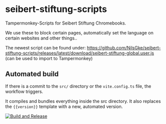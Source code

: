 # seibert-stiftung-scripts

Tampermonkey-Scripts for Seibert Stiftung Chromebooks.

We use these to block certain pages, automatically set the language on certain websites and other things..

The newest script can be found under: <https://github.com/NilsGke/seibert-stiftung-scripts/releases/latest/download/seibert-stiftung-global.user.js> (can be used to import to Tampermonkey)

## Automated build

If there is a commit to the `src/` directory or the `vite.config.ts` file, the workflow triggers.

It compiles and bundles everything inside the src directory. It also replaces the `{{version}}` template with a new, automated version.

[![Build and Release](https://github.com/NilsGke/seibert-stiftung-scripts/actions/workflows/build-release.yaml/badge.svg)](https://github.com/NilsGke/seibert-stiftung-scripts/actions/workflows/build-release.yaml)
